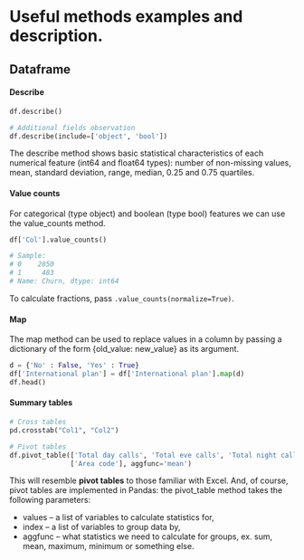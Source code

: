 # Useful methods examples and description.


## Dataframe


#### Describe

``` python
df.describe()

# Additional fields observation
df.describe(include=['object', 'bool'])

```

The describe method shows basic statistical characteristics of each numerical
feature (int64 and float64 types): number of non-missing
values, mean, standard deviation, range, median, 0.25 and 0.75 quartiles.


#### Value counts

For categorical (type object) and boolean (type bool) features we can use the value_counts method.

``` python
df['Col'].value_counts()

# Sample:
# 0    2850
# 1     483
# Name: Churn, dtype: int64
```

To calculate fractions, pass ```.value_counts(normalize=True)```.

#### Map


The map method can be used to replace values in a column by passing a dictionary of the form {old_value: new_value} as its argument.

``` python
d = {'No' : False, 'Yes' : True}
df['International plan'] = df['International plan'].map(d)
df.head()
```
#### Summary tables

``` python
# Cross tables
pd.crosstab("Col1", "Col2")

# Pivot tables
df.pivot_table(['Total day calls', 'Total eve calls', 'Total night calls'],
               ['Area code'], aggfunc='mean')
```
This will resemble **pivot tables** to those familiar with Excel. And, of course, pivot tables are implemented in Pandas: the pivot_table method takes the following parameters:

- values – a list of variables to calculate statistics for,
- index – a list of variables to group data by,
- aggfunc – what statistics we need to calculate for groups, ex. sum, mean, maximum, minimum or something else.
